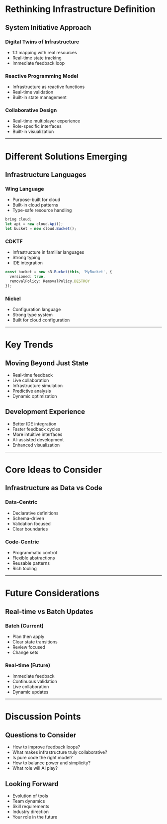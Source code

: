 # Rethinking Infrastructure Definition

## System Initiative Approach
<v-clicks>

### Digital Twins of Infrastructure
- 1:1 mapping with real resources
- Real-time state tracking
- Immediate feedback loop

### Reactive Programming Model
- Infrastructure as reactive functions
- Real-time validation
- Built-in state management

### Collaborative Design
- Real-time multiplayer experience
- Role-specific interfaces
- Built-in visualization

</v-clicks>

<!--
# Presenter Notes
- Explain new paradigms
- Connect to their CS knowledge
- Show how this differs from current IaC
- Discuss implications
-->

---

# Different Solutions Emerging

## Infrastructure Languages
<v-clicks>

### Wing Language
- Purpose-built for cloud
- Built-in cloud patterns
- Type-safe resource handling
```typescript
bring cloud;
let api = new cloud.Api();
let bucket = new cloud.Bucket();
```

### CDKTF
- Infrastructure in familiar languages
- Strong typing
- IDE integration
```typescript
const bucket = new s3.Bucket(this, 'MyBucket', {
  versioned: true,
  removalPolicy: RemovalPolicy.DESTROY
});
```

### Nickel
- Configuration language
- Strong type system
- Built for cloud configuration

</v-clicks>

<!--
# Presenter Notes
- Compare approaches
- Show what makes each unique
- Discuss trade-offs
- Connect to current limitations
-->

---

# Key Trends

## Moving Beyond Just State
<v-clicks>

- Real-time feedback
- Live collaboration
- Infrastructure simulation
- Predictive analysis
- Dynamic optimization

</v-clicks>

## Development Experience
<v-clicks>

- Better IDE integration
- Faster feedback cycles
- More intuitive interfaces
- AI-assisted development
- Enhanced visualization

</v-clicks>

<!--
# Presenter Notes
- Connect to problems we saw today
- Show how new approaches solve them
- Discuss what might come next
- Get their thoughts on future
-->

---

# Core Ideas to Consider

## Infrastructure as Data vs Code
<v-clicks>

### Data-Centric
- Declarative definitions
- Schema-driven
- Validation focused
- Clear boundaries

### Code-Centric
- Programmatic control
- Flexible abstractions
- Reusable patterns
- Rich tooling

</v-clicks>

<!--
# Presenter Notes
- Compare approaches
- Discuss pros and cons
- Ask for their preferences
- Link to their experience
-->

---

# Future Considerations

## Real-time vs Batch Updates
<v-clicks>

### Batch (Current)
- Plan then apply
- Clear state transitions
- Review focused
- Change sets

### Real-time (Future)
- Immediate feedback
- Continuous validation
- Live collaboration
- Dynamic updates

</v-clicks>

<!--
# Presenter Notes
- Discuss implications
- Share potential challenges
- Get their thoughts
- Explore possibilities
-->

---

# Discussion Points

## Questions to Consider
<v-clicks>

- How to improve feedback loops?
- What makes infrastructure truly collaborative?
- Is pure code the right model?
- How to balance power and simplicity?
- What role will AI play?

</v-clicks>

## Looking Forward
<v-clicks>

- Evolution of tools
- Team dynamics
- Skill requirements
- Industry direction
- Your role in the future

</v-clicks>

<!--
# Presenter Notes
- Encourage discussion
- Get their perspectives
- Share Mews thoughts
- Open for questions
-->
